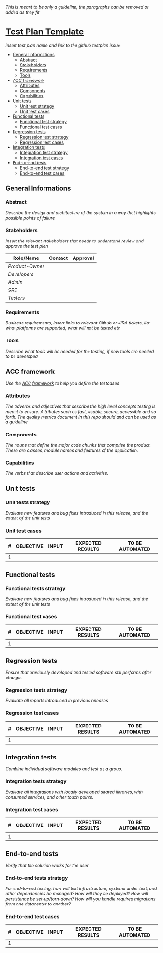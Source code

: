 <!--
Based on: https://books.google.it/books?id=vHlTOVTKHeUC&hl=it&source=gbs_navlinks_s
          https://testing.googleblog.com/2016/06/the-inquiry-method-for-test-planning.html
          https://testing.googleblog.com/2011/09/10-minute-test-plan.html
-->

*This is meant to be only a guideline, the paragraphs can be removed or added as they fit*

# [Test Plan Template](https://github.com/input-output-hk/catalyst-voices/issues/1)
*insert test plan name and link to the github testplan issue*

- [General informations](#general-informations)
  - [Abstract](#abstract)
  - [Stakeholders](#stakeholders)
  - [Requirements](#requirements)
  - [Tools](#tools)
- [ACC framework](#acc-framework)
  - [Attributes](#attributes)
  - [Components](#components)
  - [Capabilities](#capabilities)
- [Unit tests](#unit-tests)
  - [Unit test strategy](#unit-test-strategy)
  - [Unit test cases](#unit-test-cases)
- [Functional tests](#functional-tests)
  - [Functional test strategy](#functional-tests-strategy)
  - [Functional test cases](#functional-test-cases)
- [Regression tests](#regression-tests)
  - [Regression test strategy](#regression-tests-strategy)
  - [Regression test cases](#regression-test-cases)
- [Integration tests](#integration-tests)
  - [Integration test strategy](#integration-tests-strategy)
  - [Integration test cases](#integration-test-cases)
- [End-to-end tests](#end-to-end-tests)
  - [End-to-end test strategy](#end-to-end-tests-strategy)
  - [End-to-end test cases](#end-to-end-test-cases)


## General Informations

### Abstract
*Describe the design and architecture of the system in a way that highlights possible points of failure*

### Stakeholders
*Insert the relevant stakeholders that needs to understand review and approve the test plan*

| Role/Name   | Contact        | Approval |
|-------------|----------------|----------------|
| *Product-Owner* |  |  |
| *Developers* |  |  |
| *Admin* |  |  |
| *SRE* |  |  |
| *Testers* |  |  |


### Requirements
*Business requirements, insert links to relevant Github or JIRA tickets, list what platforms are supported, what will not be tested etc*

### Tools
*Describe what tools will be needed for the testing, if new tools are needed to be developed*

## ACC framework
*Use the [ACC framework](https://testing.googleblog.com/2011/09/10-minute-test-plan.html) to help you define the testcases*

### Attributes
*The adverbs and adjectives that describe the high level concepts testing is meant to ensure. Attributes such as fast, usable, secure, accessible and so forth. The quality metrics document in this repo should and can be used as a guideline*

### Components
*The nouns that define the major code chunks that comprise the product. These are classes, module names and features of the application.*

### Capabilities
*The verbs that describe user actions and activities.*

## Unit tests

### Unit tests strategy

*Evaluate new features and bug fixes introduced in this release, and the extent of the unit tests*

### Unit test cases

| \#  | OBJECTIVE | INPUT | EXPECTED RESULTS | TO BE AUTOMATED |
| --- | --------- | ----- | ---------------- | --------------- |
| 1   |           |       |                  |                 |

## Functional tests

### Functional tests strategy

*Evaluate new features and bug fixes introduced in this release, and the extent of the unit tests*

### Functional test cases

| \#  | OBJECTIVE | INPUT | EXPECTED RESULTS | TO BE AUTOMATED |
| --- | --------- | ----- | ---------------- | --------------- |
| 1   |           |       |                  |                 |

## Regression tests

*Ensure that previously developed and tested software still performs after change.*

### Regression tests strategy

*Evaluate all reports introduced in previous releases*

### Regression test cases

| \#  | OBJECTIVE | INPUT | EXPECTED RESULTS | TO BE AUTOMATED |
| --- | --------- | ----- | ---------------- | --------------- |
| 1   |           |       |                  |                 |

## Integration tests

*Combine individual software modules and test as a group.*

### Integration tests strategy

*Evaluate all integrations with locally developed shared libraries, with consumed services, and other touch points.*

### Integration test cases

| \#  | OBJECTIVE | INPUT | EXPECTED RESULTS | TO BE AUTOMATED |
| --- | --------- | ----- | ---------------- | --------------- |
| 1   |           |       |                  |                 |

## End-to-end tests

*Verify that the solution works for the user*

### End-to-end tests strategy

*For end-to-end testing, how will test infrastructure, systems under test, and other dependencies be managed? How will they be deployed? How will persistence be set-up/torn-down? How will you handle required migrations from one datacenter to another?*

### End-to-end test cases

| \#  | OBJECTIVE | INPUT | EXPECTED RESULTS | TO BE AUTOMATED |
| --- | --------- | ----- | ---------------- | --------------- |
| 1   |           |       |                  |                 |